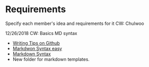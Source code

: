 # Requirements
Specify each member's idea and requirements for it
CW: Chulwoo

12/26/2018 CW: Basics MD syntax
- [Writing Tips on Github](https://help.github.com/categories/writing-on-github/)
- [Markdwon Syntax easy](https://guides.github.com/features/mastering-markdown/)
- [Markdown Syntax](https://help.github.com/articles/basic-writing-and-formatting-syntax/)
- New folder for markdown templates.
